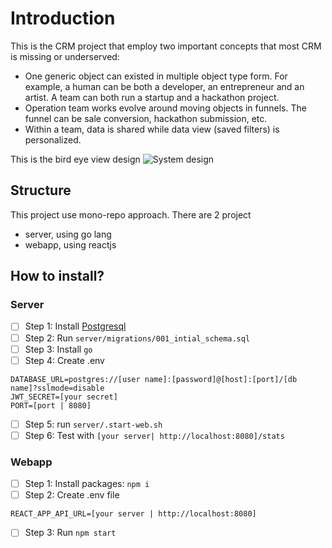 # Introduction

This is the CRM project that employ two important concepts that most CRM is missing or underserved:

- One generic object can existed in multiple object type form. For example, a human can be both a developer, an entrepreneur and an artist. A team can both run a startup and a hackathon project.
- Operation team works evolve around moving objects in funnels. The funnel can be sale conversion, hackathon submission, etc.
- Within a team, data is shared while data view (saved filters) is personalized.

This is the bird eye view design
![System design](https://i.imgur.com/tqMJ6uyl.png)

## Structure

This project use mono-repo approach. There are 2 project

- server, using go lang
- webapp, using reactjs

## How to install?

### Server

- [ ] Step 1: Install [Postgresql](https://hub.docker.com/_/postgres)
- [ ] Step 2: Run `server/migrations/001_intial_schema.sql`
- [ ] Step 3: Install `go`
- [ ] Step 4: Create .env

```env
DATABASE_URL=postgres://[user name]:[password]@[host]:[port]/[db name]?sslmode=disable
JWT_SECRET=[your secret]
PORT=[port | 8080]
```

- [ ] Step 5: run `server/.start-web.sh`
- [ ] Step 6: Test with `[your server| http://localhost:8080]/stats`

### Webapp

- [ ] Step 1: Install packages: `npm i`
- [ ] Step 2: Create .env file

```env
REACT_APP_API_URL=[your server | http://localhost:8080]
```

- [ ] Step 3: Run `npm start`

